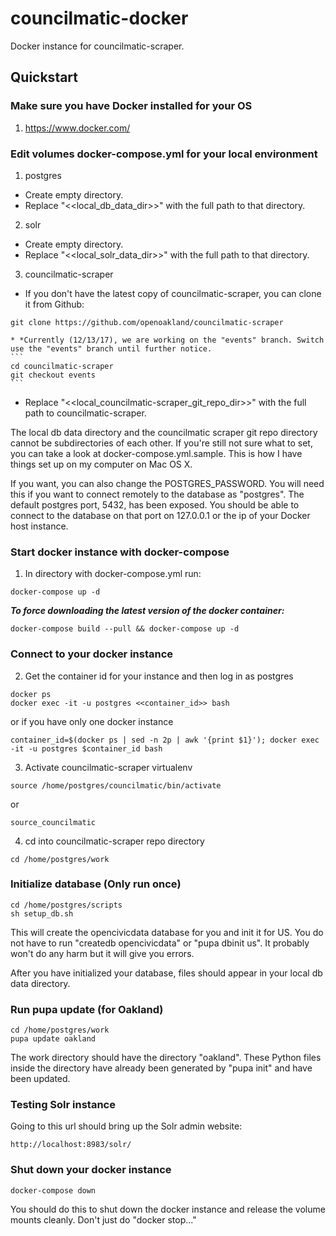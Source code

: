 # councilmatic-docker
Docker instance for councilmatic-scraper.  

## Quickstart

###  Make sure you have Docker installed for your OS
1. https://www.docker.com/

### Edit volumes docker-compose.yml for your local environment

1. postgres
  * Create empty directory.
  * Replace "<<local_db_data_dir>>" with the full path to that directory.
2. solr
  * Create empty directory.
  * Replace "<<local_solr_data_dir>>" with the full path to that directory.
3. councilmatic-scraper
  * If you don't have the latest copy of councilmatic-scraper, you can clone it from Github:
   ```
   git clone https://github.com/openoakland/councilmatic-scraper

   ```
	* *Currently (12/13/17), we are working on the "events" branch. Switch use the "events" branch until further notice.
   	```	
   	cd councilmatic-scraper
   	git checkout events
   	```
  * Replace "<<local_councilmatic-scraper_git_repo_dir>>" with the full path to councilmatic-scraper.
   
The local db data directory and the councilmatic scraper git repo directory cannot be subdirectories of each other. If you're still not sure what to set, you can take a look at docker-compose.yml.sample. This is how I have things set up on my computer on Mac OS X.

If you want, you can also change the POSTGRES_PASSWORD.  You will need this if you want to connect remotely to the database as "postgres".  The default postgres port, 5432, has been exposed.  You should be able to connect to the database on that port on 127.0.0.1 or the ip of your Docker host instance.

### Start docker instance with docker-compose
1. In directory with docker-compose.yml run:
```
docker-compose up -d
```

**_To force downloading the latest version of the docker container:_**
```
docker-compose build --pull && docker-compose up -d
```

### Connect to your docker instance

2. Get the container id for your instance and then log in as postgres
```
docker ps
docker exec -it -u postgres <<container_id>> bash
```
or if you have only one docker instance
```
container_id=$(docker ps | sed -n 2p | awk '{print $1}'); docker exec -it -u postgres $container_id bash
```
3. Activate councilmatic-scraper virtualenv
```
source /home/postgres/councilmatic/bin/activate
```
or
```
source_councilmatic
```
4. cd into councilmatic-scraper repo directory
```
cd /home/postgres/work
```
### Initialize database (**Only run once**)
```
cd /home/postgres/scripts
sh setup_db.sh
```
This will create the opencivicdata database for you and init it for US.  You do not have to run "createdb opencivicdata" or "pupa dbinit us".  It probably won't do any harm but it will give you errors.

After you have initialized your database, files should appear in your local db data directory. 

### Run pupa update (for Oakland)
```
cd /home/postgres/work
pupa update oakland
```

The work directory should have the directory "oakland".  These Python files inside the directory have already been generated by "pupa init" and have been updated.

### Testing Solr instance

Going to this url should bring up the Solr admin website:
```
http://localhost:8983/solr/
```

### Shut down your docker instance
```
docker-compose down
```

You should do this to shut down the docker instance and release the volume mounts cleanly.  Don't just do "docker stop..."
